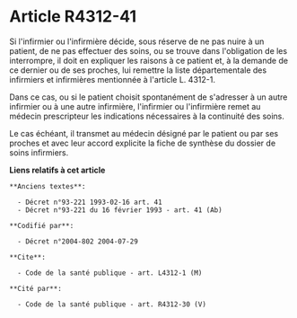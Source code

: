 # Article R4312-41

Si l'infirmier ou l'infirmière décide, sous réserve de ne pas nuire à un patient, de ne pas effectuer des soins, ou se trouve
dans l'obligation de les interrompre, il doit en expliquer les raisons à ce patient et, à la demande de ce dernier ou de ses
proches, lui remettre la liste départementale des infirmiers et infirmières mentionnée à l'article L. 4312-1.

Dans ce cas, ou si le patient choisit spontanément de s'adresser à un autre infirmier ou à une autre infirmière, l'infirmier
ou l'infirmière remet au médecin prescripteur les indications nécessaires à la continuité des soins.

Le cas échéant, il transmet au médecin désigné par le patient ou par ses proches et avec leur accord explicite la fiche de
synthèse du dossier de soins infirmiers.

**Liens relatifs à cet article**

	**Anciens textes**:

	  - Décret n°93-221 1993-02-16 art. 41
	  - Décret n°93-221 du 16 février 1993 - art. 41 (Ab)

	**Codifié par**:

	  - Décret n°2004-802 2004-07-29

	**Cite**:

	  - Code de la santé publique - art. L4312-1 (M)

	**Cité par**:

	  - Code de la santé publique - art. R4312-30 (V)
